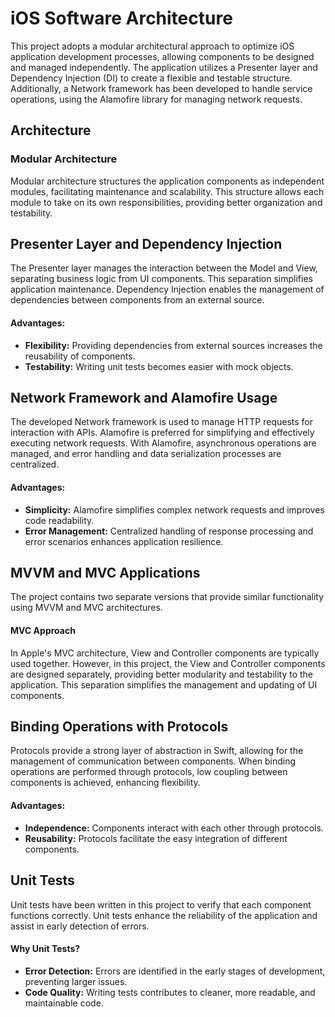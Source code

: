 # iOS Software Architecture

This project adopts a modular architectural approach to optimize iOS application development processes, allowing components to be designed and managed independently. The application utilizes a Presenter layer and Dependency Injection (DI) to create a flexible and testable structure. Additionally, a Network framework has been developed to handle service operations, using the Alamofire library for managing network requests.

## Architecture

### Modular Architecture

Modular architecture structures the application components as independent modules, facilitating maintenance and scalability. This structure allows each module to take on its own responsibilities, providing better organization and testability.

## Presenter Layer and Dependency Injection

The Presenter layer manages the interaction between the Model and View, separating business logic from UI components. This separation simplifies application maintenance. Dependency Injection enables the management of dependencies between components from an external source.

#### Advantages:
- **Flexibility:** Providing dependencies from external sources increases the reusability of components.
- **Testability:** Writing unit tests becomes easier with mock objects.

## Network Framework and Alamofire Usage

The developed Network framework is used to manage HTTP requests for interaction with APIs. Alamofire is preferred for simplifying and effectively executing network requests. With Alamofire, asynchronous operations are managed, and error handling and data serialization processes are centralized.

#### Advantages:
- **Simplicity:** Alamofire simplifies complex network requests and improves code readability.
- **Error Management:** Centralized handling of response processing and error scenarios enhances application resilience.

## MVVM and MVC Applications

The project contains two separate versions that provide similar functionality using MVVM and MVC architectures.

#### MVC Approach

In Apple's MVC architecture, View and Controller components are typically used together. However, in this project, the View and Controller components are designed separately, providing better modularity and testability to the application. This separation simplifies the management and updating of UI components.

## Binding Operations with Protocols

Protocols provide a strong layer of abstraction in Swift, allowing for the management of communication between components. When binding operations are performed through protocols, low coupling between components is achieved, enhancing flexibility.

#### Advantages:
- **Independence:** Components interact with each other through protocols.
- **Reusability:** Protocols facilitate the easy integration of different components.

## Unit Tests

Unit tests have been written in this project to verify that each component functions correctly. Unit tests enhance the reliability of the application and assist in early detection of errors.

#### Why Unit Tests?
- **Error Detection:** Errors are identified in the early stages of development, preventing larger issues.
- **Code Quality:** Writing tests contributes to cleaner, more readable, and maintainable code.
